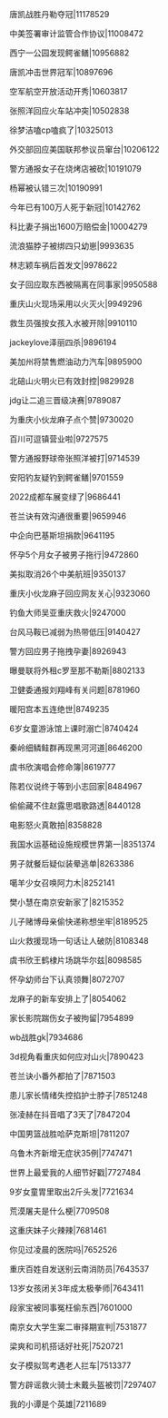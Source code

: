 唐凯战胜丹勒夺冠|11178529

中美签署审计监管合作协议|11008472

西宁一公园发现鳄雀鳝|10956882

唐凯冲击世界冠军|10897696

空军航空开放活动开秀|10603817

张照洋回应火车站冲突|10502838

徐梦洁嗑cp嗑疯了|10325013

外交部回应美国联邦参议员窜台|10206122

警方通报女子在烧烤店被砍|10191079

杨幂被认错三次|10190991

今年已有100万人死于新冠|10142762

科比妻子捐出1600万赔偿金|10004279

流浪猫脖子被绑四只幼崽|9993635

林志颖车祸后首发文|9978622

女子回应取东西被隔离在同事家|9950588

重庆山火现场采用以火灭火|9949296

救生员强按女孩入水被开除|9910110

jackeylove泽丽四杀|9896194

美加州将禁售燃油动力汽车|9895900

北碚山火明火已有效封控|9829928

jdg让二追三晋级决赛|9789087

为重庆小伙龙麻子点个赞|9730020

百川可逗镇营业啦|9727575

警方通报野球帝张照洋被打|9714539

安阳钓友疑钓到鳄雀鳝|9701559

2022成都车展变绿了|9686441

苍兰诀有效沟通很重要|9659946

中企向巴基斯坦捐款|9641195

怀孕5个月女子被男子拖行|9472860

美拟取消26个中美航班|9350137

重庆小伙龙麻子回应网友关心|9323060

钓鱼大师吴亚重庆救火|9247000

台风马鞍已减弱为热带低压|9140427

警方回应男子拖拽孕妻|8926943

曝曼联将外租c罗至那不勒斯|8802133

卫健委通报刘翔峰有关问题|8781960

暖阳宫本五连绝世|8749235

6岁女童游泳馆上课时溺亡|8740424

秦岭细鳞鲑群再现黑河河道|8646200

虞书欣演唱会修命簿|8619777

陈若仪说终于等到小志回家|8484967

偷偷藏不住赵露思唱歌路透|8440128

电影怒火真敢拍|8358828

我国水运基础设施规模世界第一|8351374

男子就餐后疑似装晕逃单|8263386

噶羊少女召唤阿力木|8252141

樊小慧在南京安新家了|8215352

儿子赌博母亲偷快递称想坐牢|8189525

山火救援现场一句话让人破防|8108348

虞书欣王鹤棣片场跳华尔兹|8098585

怀孕幼师台下认真领舞|8072707

龙麻子的新车安排上了|8054062

家长影院踹伤女子被拘留|7954899

wb战胜gk|7934686

3d视角看重庆如何应对山火|7890423

苍兰诀小番外都拍了|7871503

患儿家长情绪失控掐护士脖子|7851248

张凌赫在抖音唱了3天了|7847204

中国男篮战胜哈萨克斯坦|7811207

乌鲁木齐新增无症状35例|7747471

世界上最爱我的人细节好戳|7727484

9岁女童胃里取出2斤头发|7721634

荒漠屠夫是什么梗|7709508

这重庆妹子火辣辣|7681461

你见过凌晨的医院吗|7652526

重庆百姓自发送别云南消防员|7643537

13岁女孩闭关3年成太极拳师|7643411

段家宝被同事冤枉偷东西|7601000

南京女大学生案二审择期宣判|7531877

梁爽和司机搭话好社死|7520721

女子模拟驾考遇老人拦车|7513377

警方辟谣救火骑士未戴头盔被罚|7297407

我的小谭是个英雄|7211689

